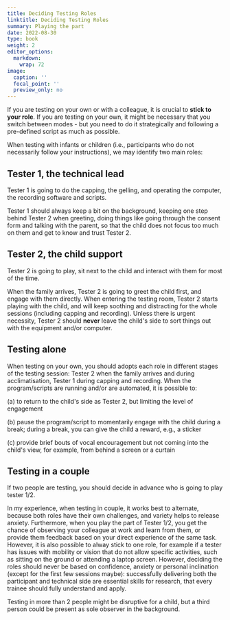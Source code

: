 ```yaml
---
title: Deciding Testing Roles
linktitle: Deciding Testing Roles
summary: Playing the part
date: 2022-08-30
type: book
weight: 2
editor_options: 
  markdown: 
    wrap: 72
image:
  caption: ''
  focal_point: ''
  preview_only: no
---
```


If you are testing on your own or with a colleague, it is crucial to
**stick to your role**. If you are testing on your own, it might be
necessary that you switch between modes - but you need to do it
strategically and following a pre-defined script as much as possible.

When testing with infants or children (i.e., participants who do not
necessarily follow your instructions), we may identify two main roles:

## Tester 1, the technical lead

Tester 1 is going to do the capping, the gelling, and operating the
computer, the recording software and scripts.

Tester 1 should always keep a bit on the background, keeping one step
behind Tester 2 when greeting, doing things like going through the
consent form and talking with the parent, so that the child does not
focus too much on them and get to know and trust Tester 2. 

## Tester 2, the child support

Tester 2 is going to play, sit next to the child and interact with them
for most of the time. 

When the family arrives, Tester 2 is going to greet the child first, and
engage with them directly. When entering the testing room, Tester 2
starts playing with the child, and will keep soothing and distracting
for the whole sessions (including capping and recording). Unless there
is urgent necessity, Tester 2 should **never** leave the child's side to
sort things out with the equipment and/or computer.

## Testing alone

When testing on your own, you should adopts each role in different
stages of the testing session: Tester 2 when the family arrives and
during acclimatisation, Tester 1 during capping and recording. When the
program/scripts are running and/or are automated, it is possible to:

\(a\) to return to the child's side as Tester 2, but limiting the level
of engagement

\(b\) pause the program/script to momentarily engage with the child
during a break; during a break, you can give the child a reward, e.g., a
sticker

\(c\) provide brief bouts of vocal encouragement but not coming into the
child's view, for example, from behind a screen or a curtain

## Testing in a couple

If two people are testing, you should decide in advance who is going to
play tester 1/2.

In my experience, when testing in couple, it works best to alternate,
because both roles have their own challenges, and variety helps to
release anxiety. Furthermore, when you play the part of Tester 1/2, you
get the chance of observing your colleague at work and learn from them,
or provide them feedback based on your direct experience of the same
task. However, it is also possible to alway stick to one role, for
example if a tester has issues with mobility or vision that do not allow
specific activities, such as sitting on the ground or attending a laptop
screen. However, deciding the roles should never be based on confidence,
anxiety or personal inclination (except for the first few sessions
maybe): successfully delivering both the participant and technical side
are essential skills for research, that every trainee should fully
understand and apply.

Testing in more than 2 people might be disruptive for a child, but a
third person could be present as sole observer in the background.

  
